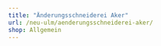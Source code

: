 ```yaml
---
title: "Änderungsschneiderei Aker"
url: /neu-ulm/aenderungsschneiderei-aker/
shop: Allgemein
---
```

